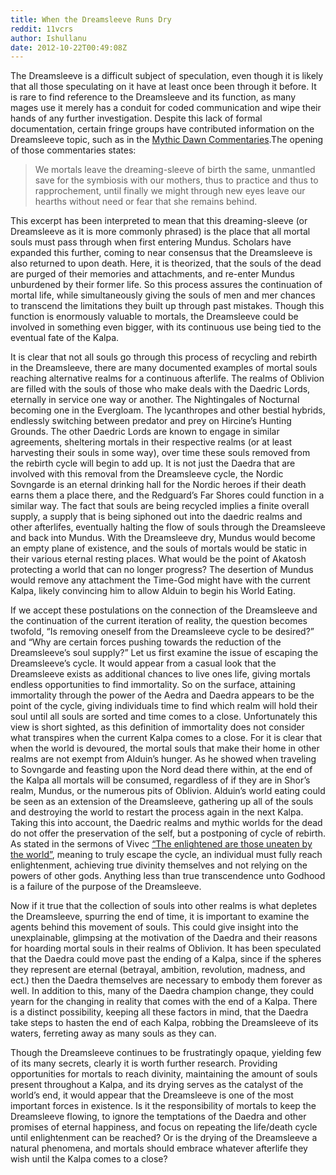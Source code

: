 ```yaml
---
title: When the Dreamsleeve Runs Dry
reddit: 11vcrs
author: Ishullanu
date: 2012-10-22T00:49:08Z
---
```


The Dreamsleeve is a difficult subject of speculation, even though it is likely
that all those speculating on it have at least once been through it before. It
is rare to find reference to the Dreamsleeve and its function, as many mages use
it merely has a conduit for coded communication and wipe their hands of any
further investigation. Despite this lack of formal documentation, certain fringe
groups have contributed information on the Dreamsleeve topic, such as in the
[Mythic Dawn Commentaries][0].The opening of those commentaries states:

> We mortals leave the dreaming-sleeve of birth the same, unmantled save for
> the symbiosis with our mothers, thus to practice and thus to rapprochement,
> until finally we might through new eyes leave our hearths without need or fear
> that she remains behind.

This excerpt has been interpreted to mean that this dreaming-sleeve (or
Dreamsleeve as it is more commonly phrased) is the place that all mortal souls
must pass through when first entering Mundus. Scholars have expanded this
further, coming to near consensus that the Dreamsleeve is also returned to upon
death. Here, it is theorized, that the souls of the dead are purged of their
memories and attachments, and re-enter Mundus unburdened by their former life.
So this process assures the continuation of mortal life, while simultaneously
giving the souls of men and mer chances to transcend the limitations they built
up through past mistakes. Though this function is enormously valuable to
mortals, the Dreamsleeve could be involved in something even bigger, with its
continuous use being tied to the eventual fate of the Kalpa.

It is clear that not all souls go through this process of recycling and rebirth
in the Dreamsleeve, there are many documented examples of mortal souls reaching
alternative realms for a continuous afterlife. The realms of Oblivion are filled
with the souls of those who make deals with the Daedric Lords, eternally in
service one way or another. The Nightingales of Nocturnal becoming one in the
Evergloam. The lycanthropes and other bestial hybrids, endlessly switching
between predator and prey on Hircine’s Hunting Grounds. The other Daedric Lords
are known to engage in similar agreements, sheltering mortals in their
respective realms (or at least harvesting their souls in some way), over time
these souls removed from the rebirth cycle will begin to add up. It is not just
the Daedra that are involved with this removal from the Dreamsleeve cycle, the
Nordic Sovngarde is an eternal drinking hall for the Nordic heroes if their
death earns them a place there, and the Redguard’s Far Shores could function in
a similar way. The fact that souls are being recycled implies a finite overall
supply, a supply that is being siphoned out into the daedric realms and other
afterlifes, eventually halting the flow of souls through the Dreamsleeve and
back into Mundus. With the Dreamsleeve dry, Mundus would become an empty plane
of existence, and the souls of mortals would be static in their various eternal
resting places. What would be the point of Akatosh protecting a world that can
no longer progress? The desertion of Mundus would remove any attachment the
Time-God might have with the current Kalpa, likely convincing him to allow
Alduin to begin his World Eating.

If we accept these postulations on the connection of the Dreamsleeve and the
continuation of the current iteration of reality, the question becomes twofold,
“Is removing oneself from the Dreamsleeve cycle to be desired?” and “Why are
certain forces pushing towards the reduction of the Dreamsleeve’s soul supply?”
Let us first examine the issue of escaping the Dreamsleeve’s cycle. It would
appear from a casual look that the Dreamsleeve exists as additional chances to
live ones life, giving mortals endless opportunities to find immortality. So on
the surface, attaining immortality through the power of the Aedra and Daedra
appears to be the point of the cycle, giving individuals time to find which
realm will hold their soul until all souls are sorted and time comes to a close.
Unfortunately this view is short sighted, as this definition of immortality does
not consider what transpires when the current Kalpa comes to a close. For it is
clear that when the world is devoured, the mortal souls that make their home in
other realms are not exempt from Alduin’s hunger. As he showed when traveling to
Sovngarde and feasting upon the Nord dead there within, at the end of the Kalpa
all mortals will be consumed, regardless of if they are in Shor’s realm, Mundus,
or the numerous pits of Oblivion. Alduin’s world eating could be seen as an
extension of the Dreamsleeve, gathering up all of the souls and destroying the
world to restart the process again in the next Kalpa. Taking this into account,
the Daedric realms and mythic worlds for the dead do not offer the preservation
of the self, but a postponing of cycle of rebirth. As stated in the sermons of
Vivec [“The enlightened are those uneaten by the world”][1], meaning to truly
escape the cycle, an individual must fully reach enlightenment, achieving true
divinity themselves and not relying on the powers of other gods. Anything less
than true transcendence unto Godhood is a failure of the purpose of the
Dreamsleeve.

Now if it true that the collection of souls into other realms is what depletes
the Dreamsleeve, spurring the end of time, it is important to examine the agents
behind this movement of souls. This could give insight into the unexplainable,
glimpsing at the motivation of the Daedra and their reasons for hoarding mortal
souls in their realms of Oblivion. It has been speculated that the Daedra could
move past the ending of a Kalpa, since if the spheres they represent are eternal
(betrayal, ambition, revolution, madness, and ect.) then the Daedra themselves
are necessary to embody them forever as well. In addition to this, many of the
Daedra champion change, they could yearn for the changing in reality that comes
with the end of a Kalpa. There is a distinct possibility, keeping all these
factors in mind, that the Daedra take steps to hasten the end of each Kalpa,
robbing the Dreamsleeve of its waters, ferreting away as many souls as they can.

Though the Dreamsleeve continues to be frustratingly opaque, yielding few of its
many secrets, clearly it is worth further research. Providing opportunities for
mortals to reach divinity, maintaining the amount of souls present throughout a
Kalpa, and its drying serves as the catalyst of the world’s end, it would appear
that the Dreamsleeve is one of the most important forces in existence. Is it the
responsibility of mortals to keep the Dreamsleeve flowing, to ignore the
temptations of the Daedra and other promises of eternal happiness, and focus on
repeating the life/death cycle until enlightenment can be reached? Or is the
drying of the Dreamsleeve a natural phenomena, and mortals should embrace
whatever afterlife they wish until the Kalpa comes to a close?

[0]: https://www.imperial-library.info/content/mythic-dawn-commentaries
[1]: https://www.imperial-library.info/content/thirty-six-lessons-vivec-sermon-twenty-one
